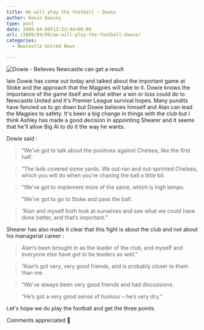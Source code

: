 ```yaml
---
title: We will play the football – Dowie
author: Kevin Doocey
type: post
date: 2009-04-09T13:53:44+00:00
url: /2009/04/09/we-will-play-the-football-dowie/
categories:
  - Newcastle United News

---
```

![Dowie - Believes Newcastle can get a result](http://images.rivals.net/08/05/460x238/Iain-Dowie-face-2_873390.jpg)

Iain Dowie has come out today and talked about the important game at Stoke and the approach that the Magpies will take to it. Dowie knows the importance of the game itself and what either a win or loss could do to Newcastle United and it's Premier League survival hopes. Many pundits have fancied us to go down but Dowie believes himself and Alan can lead the Magpies to safety. It's been a big change in things with the club but I think Ashley has made a good decision in appointing Shearer and it seems that he'll allow Big Al to do it the way he wants.

Dowie said :

> “We’ve got to talk about the positives against Chelsea, like the first half.

> “The lads covered some yards. We out-ran and out-sprinted Chelsea, which you will do when you’re chasing the ball a little bit.

> “We’ve got to implement more of the same, which is high tempo.

> “We’ve got to go to Stoke and pass the ball.

> “Alan and myself both look at ourselves and see what we could have done better, and that’s important.”

Shearer has also made it clear that this fight is about the club and not about his managerial career :

> Alan’s been brought in as the leader of the club, and myself and everyone else have got to be leaders as well.”

> “Alan’s got very, very good friends, and is probably closer to them than me.

> “We’ve always been very good friends and had discussions.

>“He’s got a very good sense of humour – he’s very dry.’’

Let's hope we do play the football and get the three points.

Comments appreciated 🙂
